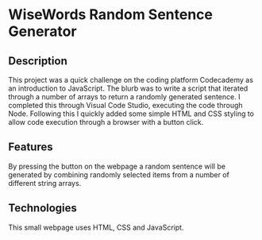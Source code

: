 # WiseWords Random Sentence Generator

## Description
This project was a quick challenge on the coding platform Codecademy as an introduction to JavaScript. The blurb was to write a script that iterated through a number of arrays to return a randomly generated sentence. I completed this through Visual Code Studio, executing the code through Node. Following this I quickly added some simple HTML and CSS styling to allow code execution through a browser with a button click.

## Features
By pressing the button on the webpage a random sentence will be generated by combining randomly selected items from a number of different string arrays.

## Technologies
This small webpage uses HTML, CSS and JavaScript.

